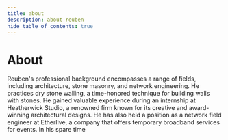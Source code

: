 ```yaml
---
title: about
description: about reuben
hide_table_of_contents: true
---
```


# About

Reuben's professional background encompasses a range of fields, including architecture, stone masonry, and network engineering. He practices dry stone walling, a time-honored technique for building walls with stones. He gained valuable experience during an internship at Heatherwick Studio, a renowned firm known for its creative and award-winning architectural designs. He has also held a position as a network field engineer at Etherlive, a company that offers temporary broadband services for events. In his spare time 